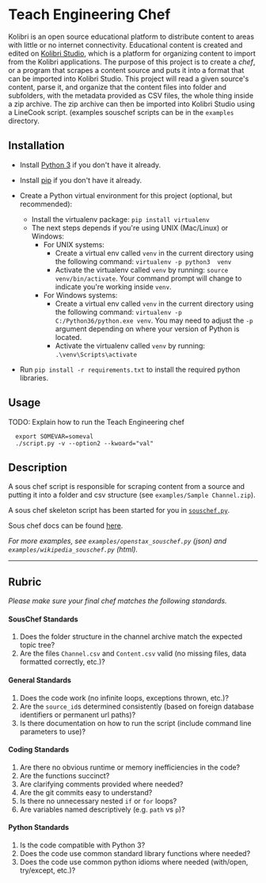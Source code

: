 # Teach Engineering Chef

Kolibri is an open source educational platform to distribute content to areas with
little or no internet connectivity. Educational content is created and edited on [Kolibri Studio](https://studio.learningequality.org),
which is a platform for organizing content to import from the Kolibri applications. The purpose
of this project is to create a *chef*, or a program that scrapes a content source and puts it
into a format that can be imported into Kolibri Studio. This project will read a
given source's content, parse it, and organize that the content files into folder and subfolders,
with the metadata provided as CSV files, the whole thing inside a zip archive.
The zip archive can then be imported into Kolibri Studio using a LineCook script.
(examples souschef scripts can be in the `examples` directory.


## Installation

* Install [Python 3](https://www.python.org/downloads/) if you don't have it already.

* Install [pip](https://pypi.python.org/pypi/pip) if you don't have it already.

* Create a Python virtual environment for this project (optional, but recommended):
   * Install the virtualenv package: `pip install virtualenv`
   * The next steps depends if you're using UNIX (Mac/Linux) or Windows:
      * For UNIX systems:
         * Create a virtual env called `venv` in the current directory using the
           following command: `virtualenv -p python3  venv`
         * Activate the virtualenv called `venv` by running: `source venv/bin/activate`.
           Your command prompt will change to indicate you're working inside `venv`.
      * For Windows systems:
         * Create a virtual env called `venv` in the current directory using the
           following command: `virtualenv -p C:/Python36/python.exe venv`.
           You may need to adjust the `-p` argument depending on where your version
           of Python is located.
         * Activate the virtualenv called `venv` by running: `.\venv\Scripts\activate`

* Run `pip install -r requirements.txt` to install the required python libraries.




## Usage

TODO: Explain how to run the Teach Engineering chef

      export SOMEVAR=someval
      ./script.py -v --option2 --kwoard="val"



## Description

A sous chef script is responsible for scraping content from a source and putting
it into a folder and csv structure (see `examples/Sample Channel.zip`).

A sous chef skeleton script has been started for you in [`souschef.py`](./souschef.py).

Sous chef docs can be found [here](https://github.com/learningequality/ricecooker/blob/master/docs/souschef.md).

_For more examples, see `examples/openstax_souschef.py` (json) and `examples/wikipedia_souschef.py` (html)._





---


## Rubric

_Please make sure your final chef matches the following standards._

#### SousChef Standards
1. Does the folder structure in the channel archive match the expected topic tree?
1. Are the files `Channel.csv` and `Content.csv` valid (no missing files, data formatted correctly, etc.)?

#### General Standards
1. Does the code work (no infinite loops, exceptions thrown, etc.)?
1. Are the `source_id`s determined consistently (based on foreign database identifiers or permanent url paths)?
1. Is there documentation on how to run the script (include command line parameters to use)?

#### Coding Standards
1. Are there no obvious runtime or memory inefficiencies in the code?
1. Are the functions succinct?
1. Are clarifying comments provided where needed?
1. Are the git commits easy to understand?
1. Is there no unnecessary nested `if` or `for` loops?
1. Are variables named descriptively (e.g. `path` vs `p`)?

#### Python Standards
1. Is the code compatible with Python 3?
1. Does the code use common standard library functions where needed?
1. Does the code use common python idioms where needed (with/open, try/except, etc.)?

